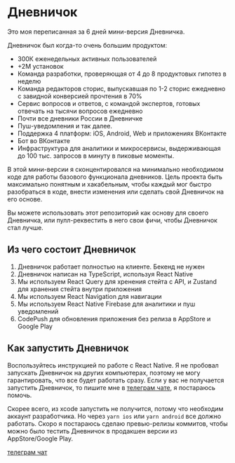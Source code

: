 # Дневничок

Это моя переписанная за 6 дней мини-версия Дневничка.

Дневничок был когда-то очень большим продуктом:
- 300К еженедельных активных пользователей
- +2М установок
- Команда разработки, проверяющая от 4 до 8 продуктовых гипотез в неделю
- Команда редакторов сторис, выпускавшая по 1-2 сторис ежедневно с завидной конверсией прочтения в 70%
- Сервис вопросов и ответов, с командой экспертов, готовых отвечать на тысячи вопросов ежедневно
- Почти все дневники России в Дневничке
- Пуш-уведомления и так далее.
- Поддержка 4 платформ: iOS, Android, Web и приложениях ВКонтакте
- Бот во ВКонтакте
- Инфраструктура для аналитики и микросервисы, выдерживающая до 100 тыс. запросов в минуту в пиковые моменты.


В этой мини-версии я сконцентировался на минимально необходимом коде для работы базового функционала дневников. Цель проекта быть максимально понятным и хакабельным, чтобы каждый мог быстро разобраться в коде, внести изменения или сделать свой Дневничок на его основе.

Вы можете использовать этот репозиторий как основу для своего Дневничка, или пулл-реквестить в него свои фичи, чтобы Дневничок стал лучше.


## Из чего состоит Дневничок

1. Дневничок работает полностью на клиенте. Бекенд не нужен
2. Дневничок написан на TypeScript, используя React Native
3. Мы используем React Query для хренения стейта с API, и Zustand для хранения стейта внутри приложения
4. Мы используем React Navigation для навигации
5. Мы используем React Native Firebase для аналитики и пуш уведомлений
6. CodePush для обновления приложения без релиза в AppStore и Google Play

## Как запустить Дневничок
Воспользуйтесь инструкцией по работе с React Native. Я не пробовал запускать Дневничок на других компьютерах, поэтому не могу гарантировать, что все будет работать сразу. Если у вас не получается запустить Дневничок, то пишите мне в [телеграм чате](https://t.me/+804g3J7utW9kZWEy), я постараюсь помочь.

Скорее всего, из xcode запустить не получится, потому что необходим аккаунт разработчика. Но через `yarn ios` или `yarn android` все должно работать.
Скоро я постараюсь сделаю превью-релизы коммитов, чтобы можно было тестить Дневничок в продакшен версии из AppStore/Google Play.


[телеграм чат](https://t.me/+804g3J7utW9kZWEy)
